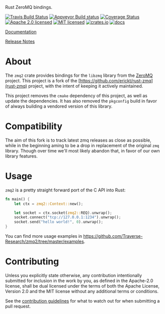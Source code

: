 Rust ZeroMQ bindings.

[![Travis Build Status](https://travis-ci.org/erickt/rust-zmq.png?branch=master)](https://travis-ci.org/erickt/rust-zmq)
[![Appveyor Build status](https://ci.appveyor.com/api/projects/status/xhytsx4jwyb9qk7m?svg=true)](https://ci.appveyor.com/project/erickt/rust-zmq)
[![Coverage Status](https://coveralls.io/repos/erickt/erickt-zmq/badge.svg?branch=master)](https://coveralls.io/r/erickt/erickt-zmq?branch=master)
[![Apache 2.0 licensed](https://img.shields.io/badge/license-Apache2.0-blue.svg)](./LICENSE-APACHE)
[![MIT licensed](https://img.shields.io/badge/license-MIT-blue.svg)](./LICENSE-MIT)
[![crates.io](http://meritbadge.herokuapp.com/zmq)](https://crates.io/crates/zmq)
[![docs](https://docs.rs/zmq/badge.svg)](https://docs.rs/zmq)

[Documentation](https://docs.rs/crate/zmq/)

[Release Notes](https://github.com/erickt/rust-zmq/tree/master/NEWS.md)

# About

The `zmq2` crate provides bindings for the `libzmq` library from the
[ZeroMQ](https://zeromq.org/) project. This project is a fork of the 
[https://github.com/erickt/rust-zmq](rust-zmq) project, with the intent
of keeping it actively maintained.

This project removes the `cmake` dependency of this project, as well as
update the dependencies. It has also removed the `pkgconfig` build in
favor of always building a vendored version of this library.

# Compatibility

The aim of this fork is to track latest zmq releases as close as possible, 
while in the beginning aming to be a drop in replacement of the original
`zmq` library. Though over time we'll most likely abandon that, in favor
of our own library features.

# Usage

`zmq2` is a pretty straight forward port of the C API into Rust:

```rust
fn main() {
    let ctx = zmq2::Context::new();

    let socket = ctx.socket(zmq2::REQ).unwrap();
    socket.connect("tcp://127.0.0.1:1234").unwrap();
    socket.send("hello world!", 0).unwrap();
}
```

You can find more usage examples in
https://github.com/Traverse-Research/zmq2/tree/master/examples.

# Contributing

Unless you explicitly state otherwise, any contribution intentionally
submitted for inclusion in the work by you, as defined in the
Apache-2.0 license, shall be dual licensed under the terms of both the
Apache License, Version 2.0 and the MIT license without any additional
terms or conditions.

See the [contribution guidelines] for what to watch out for when
submitting a pull request.

[contribution guidelines]: ./CONTRIBUTING.md
